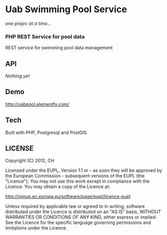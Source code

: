 Uab Swimming Pool Service
=========================
*one projec at a time...*
### PHP REST Service for pool data
 
REST service for swimming pool data management  

API
---
*Nothing yet*

Demo
----
http://uabpool.elementfx.com/

Tech
---
Built with PHP, Postgresql and PostGIS

LICENSE
-------

Copyright (C) 2012, CH

Licensed under the EUPL, Version 1.1 or – as soon they will be approved by the European Commission - subsequent versions of the EUPL (the "Licence");
You may not use this work except in compliance with the Licence. You may obtain a copy of the Licence at:

http://joinup.ec.europa.eu/software/page/eupl/licence-eupl

Unless required by applicable law or agreed to in writing, software distributed under the Licence is distributed on an "AS IS" basis, WITHOUT WARRANTIES OR CONDITIONS OF ANY KIND, either express or implied.
See the Licence for the specific language governing permissions and limitations under the Licence.